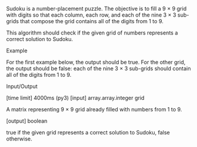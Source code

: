 Sudoku is a number-placement puzzle. The objective is to fill a 9 × 9 grid with digits so that each column, each row, and each of the nine 3 × 3 sub-grids that compose the grid contains all of the digits from 1 to 9.

This algorithm should check if the given grid of numbers represents a correct solution to Sudoku.

Example

For the first example below, the output should be true. For the other grid, the output should be false: each of the nine 3 × 3 sub-grids should contain all of the digits from 1 to 9.



Input/Output

[time limit] 4000ms (py3)
[input] array.array.integer grid

A matrix representing 9 × 9 grid already filled with numbers from 1 to 9.

[output] boolean

true if the given grid represents a correct solution to Sudoku, false otherwise.
